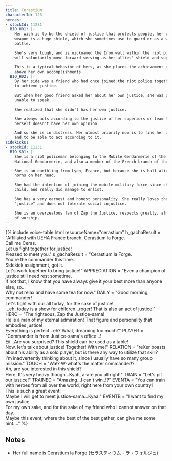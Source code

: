 ```yaml
---
title: Cerastium
characterId: 123
heroes:
- stockId: 11231
  BIO_H01: |-
    Her wish is to be the shield of justice that protects people, her parallel
    weapon is a huge shield, which she sometimes use to guard or as a weapon in
    battle.

    She's very tough, and is nicknamed the Iron wall within the riot police, she
    will voluntarily move forward serving as her allies' shield and supporting them.

    This is a typical behavior of hers, as she places the achievement of justice
    above her own accomplishments.
  BIO_H02: |-
    By her side was a friend who had once joined the riot police together with her
    to achieve justice.

    But when her good friend asked her about her own justice, she was puzzled and
    unable to speak.

    She realized that she didn't has her own justice.

    She always acts according to the justice of her superiors or team leader, she
    herself doesn't have her own opinion.

    And so she is in distress. Her utmost priority now is to find her own justice
    and to be able to act according to it.
sidekicks:
- stockId: 11231
  BIO_S01: |-
    She is a riot policeman belonging to the Mobile Gendarmerie of the French
    National Gendarmerie, and also a member of the French branch of the UEHA.

    She is an earthling from Lyon, France, but because she is half-alien, she has
    horns on her head.

    She had the intention of joining the mobile military force since she was a
    child, and really did manage to enlist.

    She has a very earnest and honest personality. She really loves the word
    "justice" and does not tolerate social injustice.

    She is an overzealous fan of Zap the Justice, respects greatly, almost the point
    of worship.
---
```


{% include voice-table.html resourceName="cerastium"
h_gachaResult = "Affiliated with UEHA France branch, Cerastium la Forge.<br>Call me Ceras.<br>Let us fight together for justice!<br>Pleased to meet you."
s_gachaResult = "Cerastium la Forge.<br>You're the commander this time.<br>Sidekick assignment, got it.<br>Let's work together to bring justice!"
APPRECIATION = "Even a champion of justice still need rest sometime.<br>If not that, I know that you have always give it your best more than anyone else, so…<br>Why not relax and have some tea for now."
DAILY = "Good morning, commander!<br>Let's fight with our all today, for the sake of justice!<br>…eh, today is a show for children…roger! That is also an act of justice!"
HERO = "The righteous, Zap the Justice-sama!<br>He is a man of my eternal admiration! That figure and personality that embodies justice!<br>Everything is perfect…eh? What, dreaming too much?"
PLAYER = "Commander is from Justice-sama's office…!<br>Eii...Are you surprised? This shield can be used as a table!<br>Now, let's talk about justice! Together! With me!"
RELATION = "reXer boasts about his ability as a solo player, but is there any way to utilize that skill?<br>I'm inadvertently thinking about it, since I usually have so many group mission."
TOUCH = "Wa!? W-what's the matter commander!?<br>Ah, are you interested in this shield?<br>Here, It's very heavy though…Kyah, a-are you all right!"
TRAIN = "Let's pit our justice!"
TRAINED = "Amazing…I can't win..!?"
EVENTA = "You can train with heroes from all over the world, right here from your own country!<br>This is such a great event!<br>Maybe I will get to meet justice-sama…Kyaa!"
EVENTB = "I want to find my own justice.<br>For my own sake, and for the sake of my friend who I cannot answer on that day.<br>Maybe this event, where the best of the best gather, can give me some hint…."
%}

## Notes
- Her full name is Cerastium la Forge (セラスティウム・ラ・フォルジュ)
